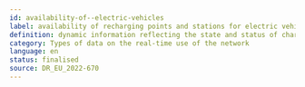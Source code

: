 ```yaml
---
id: availability-of--electric-vehicles
label: availability of recharging points and stations for electric vehicles
definition: dynamic information reflecting the state and status of charging points and stations for electric vehicles.
category: Types of data on the real-time use of the network
language: en
status: finalised
source: DR_EU_2022-670
---
```


